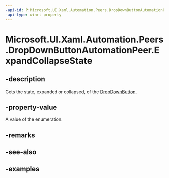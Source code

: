 ```yaml
---
-api-id: P:Microsoft.UI.Xaml.Automation.Peers.DropDownButtonAutomationPeer.ExpandCollapseState
-api-type: winrt property
---
```


# Microsoft.UI.Xaml.Automation.Peers.DropDownButtonAutomationPeer.ExpandCollapseState

<!--
public Windows.UI.Xaml.Automation.ExpandCollapseState ExpandCollapseState { get; }
-->

## -description

Gets the state, expanded or collapsed, of the [DropDownButton](../microsoft.ui.xaml.controls/dropdownbutton.md).

## -property-value

A value of the enumeration.

## -remarks

## -see-also

## -examples

